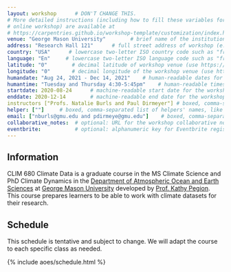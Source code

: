```yaml
---
layout: workshop      # DON'T CHANGE THIS.
# More detailed instructions (including how to fill these variables for an
# online workshop) are available at
# https://carpentries.github.io/workshop-template/customization/index.html
venue: "George Mason University"        # brief name of the institution that hosts the workshop without address (e.g., "Euphoric State University")
address: "Research Hall 121"      # full street address of workshop (e.g., "Room A, 123 Forth Street, Blimingen, Euphoria"), videoconferencing URL, or 'online'
country: "USA"      # lowercase two-letter ISO country code such as "fr" (see https://en.wikipedia.org/wiki/ISO_3166-1#Current_codes) for the institution that hosts the workshop
language: "En"     # lowercase two-letter ISO language code such as "fr" (see https://en.wikipedia.org/wiki/List_of_ISO_639-1_codes) for the
latitude: "0"        # decimal latitude of workshop venue (use https://www.latlong.net/)
longitude: "0"       # decimal longitude of the workshop venue (use https://www.latlong.net)
humandate: "Aug 24, 2021 - Dec 14, 2021"    # human-readable dates for the workshop (e.g., "Feb 17-18, 2020")
humantime: "Tuesday and Thursday 4:30-5:45pm"    # human-readable times for the workshop (e.g., "9:00 am - 4:30 pm")
startdate: 2020-08-24      # machine-readable start date for the workshop in YYYY-MM-DD format like 2015-01-01
enddate: 2020-12-14        # machine-readable end date for the workshop in YYYY-MM-DD format like 2015-01-02
instructors ["Profs. Natalie Burls and Paul Dirmeyer"] # boxed, comma-separated list of instructors' names as strings, like ["Kay McNulty", "Betty Jennings", "Betty Snyder"]
helper: [""]     # boxed, comma-separated list of helpers' names, like ["Marlyn Wescoff", "Fran Bilas", "Ruth Lichterman"]
email: ["nburls@gmu.edu and pdirmeye@gmu.edu"]    # boxed, comma-separated list of contact email addresses for the host, lead instructor, or whoever else is handling questions, like ["marlyn.wescoff@example.org", "fran.bilas@example.org", "ruth.lichterman@example.org"]
collaborative_notes:  # optional: URL for the workshop collaborative notes, e.g. an Etherpad or Google Docs document (e.g., https://pad.carpentries.org/2015-01-01-euphoria)
eventbrite:           # optional: alphanumeric key for Eventbrite registration, e.g., "1234567890AB" (if Eventbrite is being used)
---
```


<h2 id="general">Information </h2>

CLIM 680 Climate Data is a graduate course in the MS Climate Science and PhD Climate Dynamics in the [Department of Atmospheric Ocean and Earth Sciences](http://aoes.gmu.edu) at [George Mason University](https://www2.gmu.edu/) developed by [Prof. Kathy Pegion](https://science.gmu.edu/directory/kathleen-pegion).  This course prepares learners to be able to work with climate datasets for their research.

<h2 id="general">Schedule </h2>

This schedule is tentative and subject to change. We will adapt the course to each specific class as needed. 

{% include aoes/schedule.html %}

